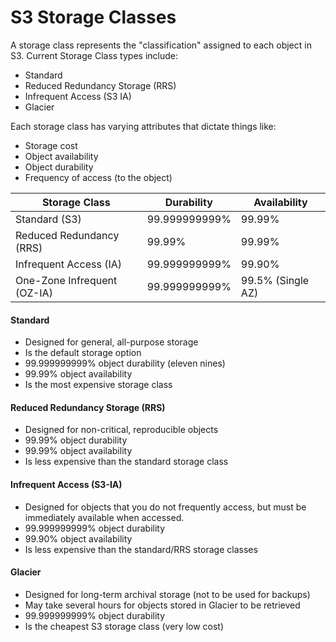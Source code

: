 # S3 Storage Classes

A storage class represents the "classification" assigned to each object in S3.
Current Storage Class types include:

- Standard
- Reduced Redundancy Storage (RRS)
- Infrequent Access (S3 IA)
- Glacier

Each storage class has varying attributes that dictate things like:

- Storage cost
- Object availability
- Object durability
- Frequency of access (to the object)

| Storage Class | Durability | Availability |
| ------------- | ---------- | ------------ |
| Standard (S3) | 99.999999999% | 99.99% |
| Reduced Redundancy (RRS) | 99.99% | 99.99% |
| Infrequent Access (IA) | 99.999999999% | 99.90% |
| One-Zone Infrequent (OZ-IA) | 99.999999999% | 99.5% (Single AZ) |

#### Standard

- Designed for general, all-purpose storage
- Is the default storage option
- 99.999999999% object durability (eleven nines)
- 99.99% object availability
- Is the most expensive storage class

#### Reduced Redundancy Storage (RRS)

- Designed for non-critical, reproducible objects
- 99.99% object durability
- 99.99% object availability
- Is less expensive than the standard storage class

#### Infrequent Access (S3-IA)

- Designed for objects that you do not frequently access, but must be
  immediately available when accessed.
- 99.999999999% object durability
- 99.90% object availability
- Is less expensive than the standard/RRS storage classes

#### Glacier

- Designed for long-term archival storage (not to be used for backups)
- May take several hours for objects stored in Glacier to be retrieved
- 99.999999999% object durability
- Is the cheapest S3 storage class (very low cost)
